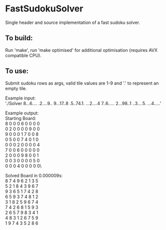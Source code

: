 # FastSudokuSolver
Single header and source implementation of a fast sudoku solver.

## To build:
Run 'make', run 'make optimised' for additional optimisation (requires AVX compatible CPU).

## To use:
Submit sudoku rows as args, valid tile values are 1-9 and '.' to represent an empty tile.

Example input:\
'./Solver 8...6.... .2....9.. 9...17..8 .5..74.1. ...2....4 7..6..... 2...98..1 ..3....5. ...4.....'

Example output:\
Starting Board:\
8 0 0 0 6 0 0 0 0\
0 2 0 0 0 0 9 0 0\
9 0 0 0 1 7 0 0 8\
0 5 0 0 7 4 0 1 0\
0 0 0 2 0 0 0 0 4\
7 0 0 6 0 0 0 0 0\
2 0 0 0 9 8 0 0 1\
0 0 3 0 0 0 0 5 0\
0 0 0 4 0 0 0 0 0\

Solved Board in 0.000009s:\
8 7 4 9 6 2 1 3 5\
5 2 1 8 4 3 9 6 7\
9 3 6 5 1 7 4 2 8\
6 5 9 3 7 4 8 1 2\
3 1 8 2 5 9 6 7 4\
7 4 2 6 8 1 5 9 3\
2 6 5 7 9 8 3 4 1\
4 8 3 1 2 6 7 5 9\
1 9 7 4 3 5 2 8 6
